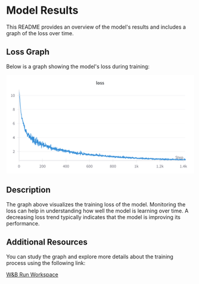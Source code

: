 # Model Results

This README provides an overview of the model's results and includes a graph of the loss over time.

## Loss Graph

Below is a graph showing the model's loss during training:

![Loss Graph](assets/loss.png)

## Description

The graph above visualizes the training loss of the model. Monitoring the loss can help in understanding how well the model is learning over time. A decreasing loss trend typically indicates that the model is improving its performance.


## Additional Resources

You can study the graph and explore more details about the training process using the following link:

[W&B Run Workspace](https://wandb.ai/singye-college-of-science-and-technology/mini-gpt-language-model/runs/16z8nmz5/workspace?nw=nwusersingye)